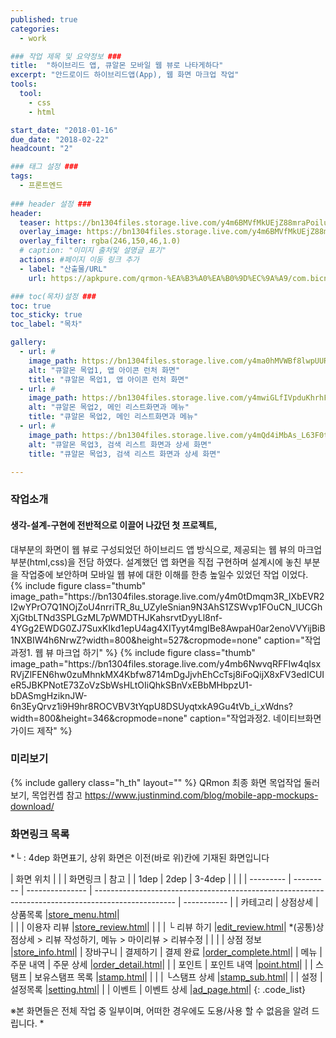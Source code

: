 ```yaml
---
published: true
categories:
  - work

### 작업 제목 및 요약정보 ###
title:  "하이브리드 앱, 큐알몬 모바일 웹 뷰로 나타게하다"
excerpt: "안드로이드 하이브리드앱(App), 웹 화면 마크업 작업"
tools:
  tool:
    - css
    - html

start_date: "2018-01-16"
due_date: "2018-02-22"
headcount: "2"

### 태그 설정 ###
tags:
  - 프론트엔드
  
### header 설정 ###
header:
  teaser: https://bn1304files.storage.live.com/y4m6BMVfMkUEjZ88mraPoilu7KQo19r8b9cnX9q24d2wkGIwgjpQjN9qq7pkSXO1IfRfDuWDrbxbqeXXfsXoAHdy6l2pu1gCXiPsIHKcrEh1e0-M2BXT8KmEMUW1AYufkwkt5kpTk9lzpERfnfJ6m6yAlA4PohkpI3iecZvBIFSCjX5uDOs_R2EqYmBvpa8z3Hz?width=800&height=800&cropmode=none
  overlay_image: https://bn1304files.storage.live.com/y4m6BMVfMkUEjZ88mraPoilu7KQo19r8b9cnX9q24d2wkGIwgjpQjN9qq7pkSXO1IfRfDuWDrbxbqeXXfsXoAHdy6l2pu1gCXiPsIHKcrEh1e0-M2BXT8KmEMUW1AYufkwkt5kpTk9lzpERfnfJ6m6yAlA4PohkpI3iecZvBIFSCjX5uDOs_R2EqYmBvpa8z3Hz?width=800&height=800&cropmode=none
  overlay_filter: rgba(246,150,46,1.0)
  # caption: "이미지 출처및 설명글 표기"
  actions: #페이지 이동 링크 추가
  - label: "산출물/URL"
    url: https://apkpure.com/qrmon-%EA%B3%A0%EA%B0%9D%EC%9A%A9/com.bicns.qrmon

### toc(목차)설정 ###
toc: true
toc_sticky: true
toc_label: "목차"

gallery:
  - url: #
    image_path: https://bn1304files.storage.live.com/y4ma0hMVWBf8lwpUURr9stNXNxtSuBH3UpD67sFAnD0mvaCBwK7iTRF9waSxoVCxkppsmHcqjPAxO1bZtX871DvQooAXv2GSIS8KT6kgVvEqtz2z3Bds_zgd782aWMYHdVkdhH-0iVsV5KhFouQjzzTTqXjvpnI_1HpqWAyW-VnGg-1-hAfEWW-urk0eO_DJcJW?width=1024&height=724&cropmode=none
    alt: "큐알몬 목업1, 앱 아이콘 런처 화면"
    title: "큐알몬 목업1, 앱 아이콘 런처 화면"
  - url: #
    image_path: https://bn1304files.storage.live.com/y4mwiGLfIVpduKhrhFPP3g5Fo7R-SBBrgOXgU7mv_nPAUIoE_3UNItMTl12sFJJDqvvgUHTn9Xbya5UKcbDvmoU6hQVz0ruiJdCPdr5svtfVhm4pJfuNZW5EQgDPMpga71bcwPq-5-CfxjmR0Fy53-FPXBScN_ViPJF8bo2Ch-ov50hM_aBlYOYs3B4uZho88L5?width=1024&height=724&cropmode=none
    alt: "큐알몬 목업2, 메인 리스트화면과 메뉴"
    title: "큐알몬 목업2, 메인 리스트화면과 메뉴"
  - url: #
    image_path: https://bn1304files.storage.live.com/y4mQd4iMbAs_L63F0txfJW8TxybDwLcsS4XrEaYVgFw4b4tR0GO2CzeqEtMr0z_gHGOi43v5wgZTA1LN3mPW7x_YYpoEBMhc_unLLKHzMB-gyevXJKwbQoNHvkCyub9nRY-ABRUmeWaXUxW8Vg_AdpilAISumEduIugdfYTXOTE7Q0G-2MPeBCyCv9y5vHcJnEk?width=1024&height=724&cropmode=none
    alt: "큐알몬 목업3, 검색 리스트 화면과 상세 화면"
    title: "큐알몬 목업3, 검색 리스트 화면과 상세 화면"

---
```

### 작업소개
<h4>생각-설계-구현에 전반적으로 이끌어 나갔던 첫 프로젝트,</h4>
대부분의 화면이 웹 뷰로 구성되었던 하이브리드 앱 방식으로, 제공되는 웹 뷰의 마크업 부분(html,css)을 전담 하였다. 
설계했던 앱 화면을 직접 구현하며 설계시에 놓친 부분을 작업중에 보안하며 모바일 웹 뷰에 대한 이해를 한층 높일수 있었던 작업 이었다.

<div class="h_th">
{% include figure class="thumb" image_path="https://bn1304files.storage.live.com/y4m0tDmqm3R_IXbEVR2I2wYPrO7Q1NOjZoU4nrriTR_8u_UZyleSnian9N3AhS1ZSWvp1FOuCN_lUCGhXjGtbLTNd3SPLGzML7pWMDTHJKahsrvtDyyLl8nf-4YGg2EWDG0ZJ7SuxKIkd1epU4ag4XITyyt4mgIBe8AwpaH0ar2enoVVYijBiB1NXBIW4h6NrwZ?width=800&height=527&cropmode=none" caption="작업과정1. 웹 뷰 마크업 하기" %}
{% include figure class="thumb" image_path="https://bn1304files.storage.live.com/y4mb6NwvqRFFIw4qIsxRVjZlFEN6hw0zuMhnkMX4Kbfw8714mDgJjvhEhCcTsj8iFoQijX8xFV3edICUIeR5JBKPNotE73ZoVzSbWsHLtOIiQhkSBnVxEBbMHbpzU1-bDASmgHziknJW-6n3EyQrvz1i9H9hr8ROCVBV3tYqpU8DSUyqtxkA9Gu4tVb_i_xWdns?width=800&height=346&cropmode=none" caption="작업과정2. 네이티브화면 가이드 제작" %}
</div>

### 미리보기

{% include gallery class="h_th" layout="" %}
QRmon 최종 화면 목업작업 둘러보기, 목업컨셉 참고 https://www.justinmind.com/blog/mobile-app-mockups-download/


### 화면링크 목록

*└ : 4dep 화면표기, 상위 화면은 이전(바로 위)칸에 기재된 화면입니다

|  화면 위치 |           |                |                                             화면링크                                               |    참고     |
|   1dep    |   2dep    |     3-4dep      |                                                                                                    |             |
| --------- | --------- | --------------- | -------------------------------------------------------------------------------------------------- | ----------- |
|  카테고리  |  상점상세 | 상품목록        |<a href="https://drv.tw/~hi.heera@hotmail.com/od/Web/qrmon/page/store_menu.html">store_menu.html</a>|  
|           |           | 이용자 리뷰     |<a href="https://drv.tw/~hi.heera@hotmail.com/od/Web/qrmon/page/store_review.html">store_review.html</a>|
|           |           | └ 리뷰 하기     |<a href="https://drv.tw/~hi.heera@hotmail.com/od/Web/qrmon/page/edit_review.html">edit_review.html</a>| *(공통)상점상세 > 리뷰 작성하기, 메뉴 > 마이리뷰 > 리뷰수정 |
|           |           | 상점 정보       |<a href="https://drv.tw/~hi.heera@hotmail.com/od/Web/qrmon/page/store_info.html">store_info.html</a>| 
|  장바구니  |  결제하기 | 결제 완료       |<a href="https://drv.tw/~hi.heera@hotmail.com/od/Web/qrmon/page/order_complete.html">order_complete.html</a>| 
|  메뉴      | 주문 내역 | 주문 상세       |<a href="https://drv.tw/~hi.heera@hotmail.com/od/Web/qrmon/page/order_detail.html">order_detail.html</a>| 
|           |   포인트   | 포인트 내역     |<a href="https://drv.tw/~hi.heera@hotmail.com/od/Web/qrmon/page/point.html">point.html</a>| 
|           |   스탬프   | 보유스탬프 목록 |<a href="https://drv.tw/~hi.heera@hotmail.com/od/Web/qrmon/page/stamp.html">stamp.html</a>| 
|           |            | └스탬프 상세   |<a href="https://drv.tw/~hi.heera@hotmail.com/od/Web/qrmon/page/stamp_sub.html">stamp_sub.html</a>| 
|           |    설정    | 설정목록       |<a href="https://drv.tw/~hi.heera@hotmail.com/od/Web/qrmon/page/setting.html">setting.html</a>| 
|           |   이벤트   | 이벤트 상세    |<a href="https://drv.tw/~hi.heera@hotmail.com/od/Web/qrmon/page/ad_page.html">ad_page.html</a>|
{: .code_list}

※본 화면들은 전체 작업 중 일부이며, 어떠한 경우에도 도용/사용 할 수 없음을 알려 드립니다.
*